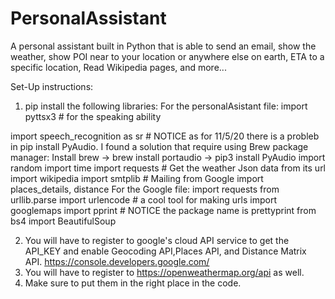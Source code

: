# PersonalAssistant
A personal assistant built in Python that is able to send an email, show the weather, show POI near to your location or anywhere else on earth, ETA to a specific location, Read Wikipedia pages, and more...


Set-Up instructions:

1. pip install the following libraries:
For the personalAsistant file:
  import pyttsx3 # for the speaking ability
  
  import speech_recognition as sr  # NOTICE as for 11/5/20 there is a probleb in pip install PyAudio. I found a solution that require using Brew package manager:     Install brew -> brew install portaudio -> pip3 install PyAudio
  import random
  import time
  import requests # Get the weather Json data from its url
  import wikipedia
  import smtplib # Mailing
  from Google import places_details, distance
For the Google file:
  import requests
  from urllib.parse import urlencode  # a cool tool for making urls
  import googlemaps
  import pprint # NOTICE the package name is prettyprint
  from bs4 import BeautifulSoup
  
2. You will have to register to google's cloud API service to get the API_KEY and enable Geocoding API,Places API, and Distance Matrix API. https://console.developers.google.com/
3. You will have to register to https://openweathermap.org/api as well.
4. Make sure to put them in the right place in the code.
